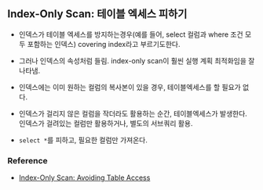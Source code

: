 ## Index-Only Scan: 테이블 엑세스 피하기

- 인덱스가 테이블 엑세스를 방지하는경우(예를 들어, select 컬럼과 where 조건 모두 포함하는 인덱스) covering index라고 부르기도한다.
- 그러나 인덱스의 속성처럼 들림. index-only scan이 훨씬 실행 계획 최적화임을 잘 나타냄.
- 인덱스에는 이미 원하는 컬럼의 복사본이 있을 경우, 테이블엑세스를 할 필요가 없다.
- 인덱스가 걸리지 않은 컬럼을 작더라도 활용하는 순간, 테이블엑세스가 발생한다. 인덱스가 걸려있는 컬럼만 활용하거나, 별도의 서브쿼리 활용.

- `select *`를 피하고, 필요한 컬럼만 가져온다.


### Reference
- [Index-Only Scan: Avoiding Table Access](https://use-the-index-luke.com/sql/clustering/index-only-scan-covering-index)